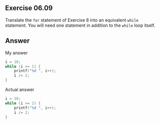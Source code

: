 ## Exercise 06.09
Translate the ```for``` statement of Exercise 8 into an equivalent ```while``` statement. You will need one statement in addition to the ```while``` loop itself.

## Answer
My answer
```C
i = 10;
while (i >= 1) {
    printf("%d ", i++);
    i /= 2;
}
```
Actual answer
```C
i = 10;
while (i >= 1) {
    printf("%d ", i++);
    i /= 2;
}
```
